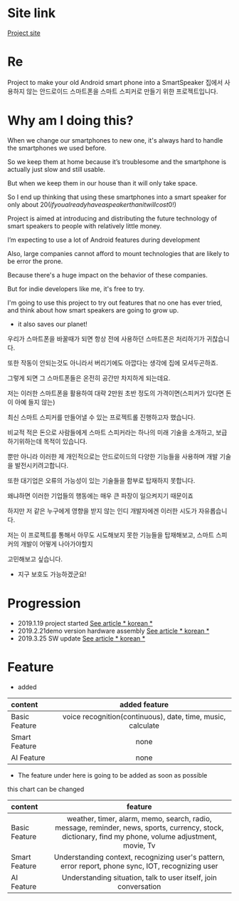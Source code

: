 # Site link
[Project site](https://neo81389.github.io/Re/)

# Re
Project to make your old Android smart phone into a SmartSpeaker
집에서 사용하지 않는 안드로이드 스마트폰을 스마트 스피커로 만들기 위한 프로젝트입니다.

# Why am I doing this?
When we change our smartphones to new one, it's always hard to handle the smartphones we used before. 

So we keep them at home because it’s troublesome and the smartphone is actually just slow and still usable.

But when we keep them in our house than it will only take space.

So I end up thinking that using these smartphones into a smart speaker for only about 20$(if you already have a speaker than it will cost 0$!)

Project is aimed at introducing and distributing the future technology of smart speakers to people with relatively little money.

I’m expecting to use a lot of Android features during development

Also, large companies cannot afford to mount technologies that are likely to be error the prone.

Because there's a huge impact on the behavior of these companies.

But for indie developers like me, it's free to try.

I'm going to use this project to try out features that no one has ever tried, and think about how smart speakers are going to grow up.
+ it also saves our planet!

우리가 스마트폰을 바꿀때가 되면 항상 전에 사용하던 스마트폰은 처리하기가 귀찮습니다. 

또한 작동이 안되는것도 아니라서 버리기에도 아깝다는 생각에 집에 모셔두곤하죠.

그렇게 되면 그 스마트폰들은 온전히 공간만 차지하게 되는데요.

저는 이러한 스마트폰을 활용하여 대략 2만원 초반 정도의 가격이면(스피커가 있다면 돈이 아예 들지 않는)

최신 스마트 스피커를 만들어낼 수 있는 프로젝트롤 진행하고자 했습니다.

비교적 적은 돈으로 사람들에게 스마트 스피커라는 하나의 미래 기술을 소개하고, 보급하기위하는데 목적이 있습니다.

뿐만 아니라 이러한 제 개인적으로는 안드로이드의 다양한 기능들을 사용하며 개발 기술을 발전시키려고합니다.

또한 대기업은 오류의 가능성이 있는 기술들을 함부로 탑재하지 못합니다.

왜냐하면 이러한 기업들의 행동에는 매우 큰 파장이 일으켜지기 때문이죠

하지만 저 같은 누구에게 영향을 받지 않는 인디 개발자에겐 이러한 시도가 자유롭습니다.

저는 이 프로젝트를 통해서 아무도 시도해보지 못한 기능들을 탑재해보고, 스마트 스피커의 개발이 어떻게 나아가야할지

고민해보고 싶습니다.
 + 지구 보호도 가능하겠군요!

# Progression
 - 2019.1.19 project started [See article * korean *](https://blog.naver.com/robo813/221453438192/)
 - 2019.2.21demo version hardware assembly [See article * korean *](https://blog.naver.com/robo813/221471834652/)
 - 2019.3.25 SW update [See article * korean *](https://blog.naver.com/robo813/221495848827/)
 

# Feature
- added

| content | added feature |
| :------------ | :-----------: |
| Basic Feature | voice recognition(continuous), date, time, music, calculate |
| Smart Feature | none |
| AI Feature | none |

- The feature under here is going to be added as soon as possible

this chart can be changed

| content | feature |
| :------------ | :-----------: |
| Basic Feature | weather, timer, alarm, memo, search, radio, message, reminder, news, sports, currency, stock, dictionary, find my phone, volume adjustment, movie, Tv |
| Smart Feature | Understanding context, recognizing user's pattern, error report, phone sync, IOT, recognizing user |
| AI Feature | Understanding situation, talk to user itself, join conversation |
